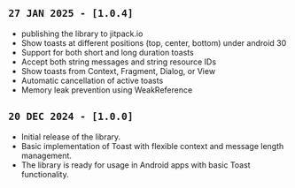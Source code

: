 ## `27 JAN 2025 - [1.0.4]`

- publishing the library to jitpack.io
- Show toasts at different positions (top, center, bottom) under android 30
- Support for both short and long duration toasts
- Accept both string messages and string resource IDs
- Show toasts from Context, Fragment, Dialog, or View
- Automatic cancellation of active toasts
- Memory leak prevention using WeakReference

## `20 DEC 2024 - [1.0.0]`

- Initial release of the library.
- Basic implementation of Toast with flexible context and message length management.
- The library is ready for usage in Android apps with basic Toast functionality.
